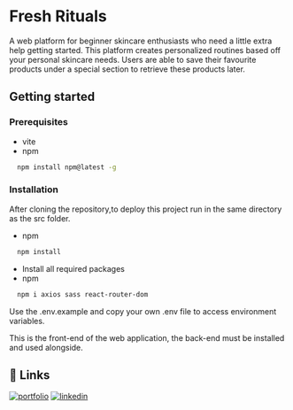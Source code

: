 
# Fresh Rituals

A web platform for beginner skincare enthusiasts who need a little extra help getting started. This platform creates personalized routines based off your personal skincare needs. Users are able to save their favourite products under a special section to retrieve these products later.


## Getting started

### Prerequisites
- vite 
- npm
```bash
  npm install npm@latest -g
```


### Installation

After cloning the repository,to deploy this project run in the same directory as the src folder.

- npm
```bash
  npm install
```

- Install all required packages
- npm
```bash
  npm i axios sass react-router-dom
```
Use the .env.example and copy your own .env file to access environment variables.

This is the front-end of the web application, the back-end must be installed and used alongside.
## 🔗 Links
[![portfolio](https://img.shields.io/badge/my_portfolio-000?style=for-the-badge&logo=ko-fi&logoColor=white)](https://github.com/sadia-b)
[![linkedin](https://img.shields.io/badge/linkedin-0A66C2?style=for-the-badge&logo=linkedin&logoColor=white)](https://www.linkedin.com/in/sadia-bahadoor/)


